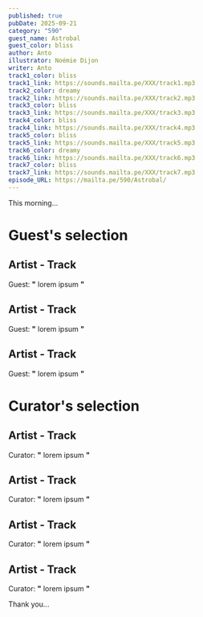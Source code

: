 ```yaml
---
published: true
pubDate: 2025-09-21
category: "590"
guest_name: Astrobal
guest_color: bliss
author: Anto
illustrator: Noémie Dijon
writer: Anto
track1_color: bliss
track1_link: https://sounds.mailta.pe/XXX/track1.mp3
track2_color: dreamy
track2_link: https://sounds.mailta.pe/XXX/track2.mp3
track3_color: bliss
track3_link: https://sounds.mailta.pe/XXX/track3.mp3
track4_color: bliss
track4_link: https://sounds.mailta.pe/XXX/track4.mp3
track5_color: bliss
track5_link: https://sounds.mailta.pe/XXX/track5.mp3
track6_color: dreamy
track6_link: https://sounds.mailta.pe/XXX/track6.mp3
track7_color: bliss
track7_link: https://sounds.mailta.pe/XXX/track7.mp3
episode_URL: https://mailta.pe/590/Astrobal/
---
```

This morning... 
 # Guest's selection 
 ## Artist - Track 
 Guest: **"** lorem ipsum **"** 
 ## Artist - Track 
 Guest: **"** lorem ipsum **"** 
 ## Artist - Track 
 Guest: **"** lorem ipsum **"** 
 # Curator's selection 
 ## Artist - Track 
 Curator: **"** lorem ipsum **"** 
 ## Artist - Track 
 Curator: **"** lorem ipsum **"** 
 ## Artist - Track 
 Curator: **"** lorem ipsum **"** 
 ## Artist - Track 
 Curator: **"** lorem ipsum **"** 

 Thank you... 
